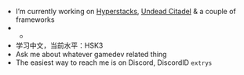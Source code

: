 - I’m currently working on [Hyperstacks](https://hyperstacksgame.com), [Undead Citadel](https://undeadcitadel.com) & a couple of frameworks
- - 
- 学习中文，当前水平：HSK3
- Ask me about whatever gamedev related thing
- The easiest way to reach me is on Discord, DiscordID ```extrys```
<!--
**Extrys/Extrys** is a ✨ _special_ ✨ repository because its `README.md` (this file) appears on your GitHub profile.

Here are some ideas to get you started:


-->
